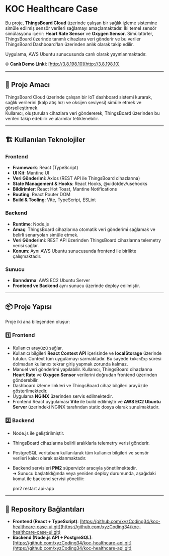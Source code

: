 # KOC Healthcare Case

Bu proje, **ThingsBoard Cloud** üzerinde çalışan bir sağlık izleme sistemine simüle edilmiş sensör verileri sağlamayı amaçlamaktadır. İki temel sensör simülasyonu içerir:
**Heart Rate Sensor** ve **Oxygen Sensor**. Simülatörler, ThingsBoard üzerinde tanımlı cihazlara veri gönderir ve bu veriler ThingsBoard Dashboard'ları üzerinden anlık olarak takip edilir.

Uygulama, AWS Ubuntu sunucusunda canlı olarak yayınlanmaktadır.

🌐 **Canlı Demo Linki**: [http://3.8.198.10](http://3.8.198.10)

---

## 🚀 Proje Amacı

ThingsBoard Cloud üzerinde çalışan bir IoT dashboard sistemi kurarak, sağlık verilerini (kalp atış hızı ve oksijen seviyesi) simüle etmek ve görselleştirmek.  
Kullanıcı, oluşturulan cihazlara veri göndererek, ThingsBoard üzerinden bu verileri takip edebilir ve alarmlar tetiklenebilir.

---

## 🏗️ Kullanılan Teknolojiler

### Frontend

- **Framework**: React (TypeScript)
- **UI Kit**: Mantine UI
- **Veri Gönderimi**: Axios (REST API ile ThingsBoard cihazlarına)
- **State Management & Hooks**: React Hooks, @uidotdev/usehooks
- **Bildirimler**: React Hot Toast, Mantine Notifications
- **Routing**: React Router DOM
- **Build & Tooling**: Vite, TypeScript, ESLint

### Backend

- **Runtime**: Node.js
- **Amaç**: ThingsBoard cihazlarına otomatik veri gönderimi sağlamak ve belirli senaryoları simüle etmek.
- **Veri Gönderimi**: REST API üzerinden ThingsBoard cihazlarına telemetry verisi sağlar.
- **Konum**: Aynı AWS Ubuntu sunucusunda frontend ile birlikte çalışmaktadır.

### Sunucu

- **Barındırma**: AWS EC2 Ubuntu Server
- **Frontend ve Backend** aynı sunucu üzerinde deploy edilmiştir.

---

## 📦 Proje Yapısı

Proje iki ana bileşenden oluşur:

### 1️⃣ Frontend

- Kullanıcı arayüzü sağlar.
- Kullanıcı bilgileri **React Context API** içerisinde ve **localStorage** üzerinde tutulur. Context tüm uygulamayı sarmaktadır. Bu sayede `tokenExp` süresi dolmadan kullanıcı tekrar giriş yapmak zorunda kalmaz.
- Manuel veri gönderimi yapılabilir. Kullanıcı, ThingsBoard cihazlarına **Heart Rate** ve **Oxygen Sensor** verilerini doğrudan frontend üzerinden gönderebilir.
- Dashboard izleme linkleri ve ThingsBoard cihaz bilgileri arayüzde gösterilmektedir.
- Uygulama **NGINX** üzerinden servis edilmektedir.
- Frontend React uygulaması **Vite** ile build edilmiştir ve **AWS EC2 Ubuntu Server** üzerindeki NGINX tarafından static dosya olarak sunulmaktadır.

### 2️⃣ Backend

- Node.js ile geliştirilmiştir.
- ThingsBoard cihazlarına belirli aralıklarla telemetry verisi gönderir.
- PostgreSQL veritabanı kullanılarak tüm kullanıcı bilgileri ve sensör verileri kalıcı olarak saklanmaktadır.
- Backend servisleri **PM2** süpervizör aracıyla yönetilmektedir.  
  ➔ Sunucu başlatıldığında veya yeniden deploy durumunda, aşağıdaki komut ile backend servisi yönetilir:

  pm2 restart api-app

---

## 🔗 Repository Bağlantıları

- **Frontend (React + TypeScript)**: [https://github.com/xyzCoding34/koc-healthcare-case-ui.git](https://github.com/xyzCoding34/koc-healthcare-case-ui.git)
- **Backend (Node.js API + PostgreSQL)**: [https://github.com/xyzCoding34/koc-healthcare-api.git](https://github.com/xyzCoding34/koc-healthcare-api.git)

